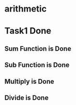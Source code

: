 # arithmetic
# Task1 Done
## Sum Function is Done
## Sub Function is Done
## Multiply is Done
## Divide is Done
